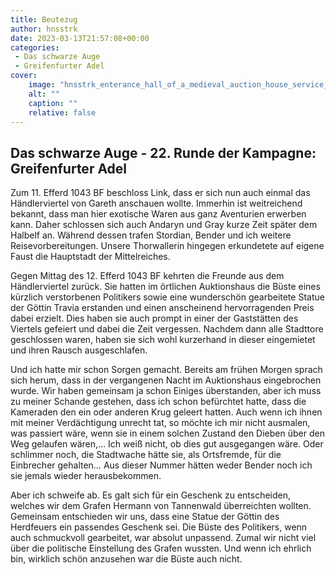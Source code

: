 ```yaml
---
title: Beutezug
author: hnsstrk
date: 2023-03-13T21:57:08+00:00
categories:
 - Das schwarze Auge
 - Greifenfurter Adel
cover:
    image: "hnsstrk_enterance_hall_of_a_medieval_auction_house_service_desk_f3c42bee-6086-4ec3-8404-9bb3e9777745-768x512.png"
    alt: ""
    caption: ""
    relative: false
---
```


## Das schwarze Auge - 22. Runde der Kampagne: Greifenfurter Adel

Zum 11. Efferd 1043 BF beschloss Link, dass er sich nun auch einmal das Händlerviertel von Gareth anschauen wollte. Immerhin ist weitreichend bekannt, dass man hier exotische Waren aus ganz Aventurien erwerben kann. Daher schlossen sich auch Andaryn und Gray kurze Zeit später dem Halbelf an. Während dessen trafen Stordian, Bender und ich weitere Reisevorbereitungen. Unsere Thorwallerin hingegen erkundetete auf eigene Faust die Hauptstadt der Mittelreiches.

Gegen Mittag des 12. Efferd 1043 BF kehrten die Freunde aus dem Händlerviertel zurück. Sie hatten im örtlichen Auktionshaus die Büste eines kürzlich verstorbenen Politikers sowie eine wunderschön gearbeitete Statue der Göttin Travia erstanden und einen anscheinend hervorragenden Preis dabei erzielt. Dies haben sie auch prompt in einer der Gaststätten des Viertels gefeiert und dabei die Zeit vergessen. Nachdem dann alle Stadttore geschlossen waren, haben sie sich wohl kurzerhand in dieser eingemietet und ihren Rausch ausgeschlafen.

Und ich hatte mir schon Sorgen gemacht. Bereits am frühen Morgen sprach sich herum, dass in der vergangenen Nacht im Auktionshaus eingebrochen wurde. Wir haben gemeinsam ja schon Einiges überstanden, aber ich muss zu meiner Schande gestehen, dass ich schon befürchtet hatte, dass die Kameraden den ein oder anderen Krug geleert hatten. Auch wenn ich ihnen mit meiner Verdächtigung unrecht tat, so möchte ich mir nicht ausmalen, was passiert wäre, wenn sie in einem solchen Zustand den Dieben über den Weg gelaufen wären,&#8230; Ich weiß nicht, ob dies gut ausgegangen wäre. Oder schlimmer noch, die Stadtwache hätte sie, als Ortsfremde, für die Einbrecher gehalten&#8230; Aus dieser Nummer hätten weder Bender noch ich sie jemals wieder herausbekommen.

Aber ich schweife ab. Es galt sich für ein Geschenk zu entscheiden, welches wir dem Grafen Hermann von Tannenwald überreichten wollten. Gemeinsam entschieden wir uns, dass eine Statue der Göttin des Herdfeuers ein passendes Geschenk sei. Die Büste des Politikers, wenn auch schmuckvoll gearbeitet, war absolut unpassend. Zumal wir nicht viel über die politische Einstellung des Grafen wussten. Und wenn ich ehrlich bin, wirklich schön anzusehen war die Büste auch nicht.